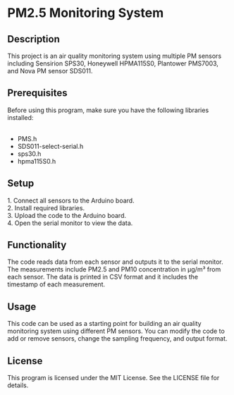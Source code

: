 # PM2.5 Monitoring System
<h2>Description</h2>
This project is an air quality monitoring system using multiple PM sensors including Sensirion SPS30, Honeywell HPMA115S0, Plantower PMS7003, and Nova PM sensor SDS011.
<h2>Prerequisites</h2>
Before using this program, make sure you have the following libraries installed:<br><br>

- PMS.h<br>
- SDS011-select-serial.h<br>
- sps30.h<br>
- hpma115S0.h<br>
<h2>Setup</h2>
1. Connect all sensors to the Arduino board.<br>
2. Install required libraries.<br>
3. Upload the code to the Arduino board.<br>
4. Open the serial monitor to view the data.<br>
<h2>Functionality</h2>
The code reads data from each sensor and outputs it to the serial monitor. The measurements include PM2.5 and PM10 concentration in µg/m³ from each sensor. The data is printed in CSV format and it includes the timestamp of each measurement.
<h2>Usage</h2>
This code can be used as a starting point for building an air quality monitoring system using different PM sensors. You can modify the code to add or remove sensors, change the sampling frequency, and output format.
<h2>License</h2>
This program is licensed under the MIT License. See the LICENSE file for details.
